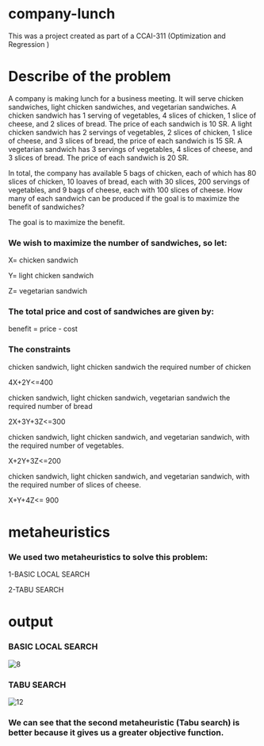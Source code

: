 # company-lunch
This was a project created as part of a CCAI-311 (Optimization and Regression )

# Describe of the problem
A company is making lunch for a business meeting.
It will serve chicken sandwiches, light chicken sandwiches, and vegetarian sandwiches.
A chicken sandwich has 1 serving of vegetables, 4 slices of chicken, 1 slice of cheese, and 2 slices of bread. The price of each sandwich is 10 SR. A light chicken sandwich has 2 servings of vegetables, 2 slices of chicken, 1 slice of cheese, and 3 slices of bread, the price of each sandwich is 15 SR. A vegetarian sandwich has 3 servings of vegetables, 4 slices of cheese, and 3 slices of bread. The price of each sandwich is 20 SR.

In total, the company has available 5 bags of chicken, each of which has 80 slices of chicken, 10 loaves of bread, each with 30 slices, 200 servings of vegetables, and 9 bags of cheese, each with 100 slices of cheese.
How many of each sandwich can be produced if the goal is to maximize the benefit of sandwiches?
 
The goal is to maximize the benefit.

### We wish to maximize the number of sandwiches, so let:
X= chicken sandwich

Y= light chicken sandwich

Z= vegetarian sandwich

### The total price and cost of sandwiches are given by:
benefit = price - cost

### The constraints
chicken sandwich, light chicken sandwich the required number of chicken

4X+2Y<=400

chicken sandwich, light chicken sandwich, vegetarian sandwich the required number of bread

2X+3Y+3Z<=300

chicken sandwich, light chicken sandwich, and vegetarian sandwich, with the required number of vegetables.

X+2Y+3Z<=200

chicken sandwich, light chicken sandwich, and vegetarian sandwich, with the required number of slices of cheese.

X+Y+4Z<= 900

# metaheuristics
### We used two metaheuristics to solve this problem:
1-BASIC LOCAL SEARCH

2-TABU SEARCH

# output
### BASIC LOCAL SEARCH

![8](https://user-images.githubusercontent.com/97242283/225172815-b5daf2c4-dc30-405d-b14a-876a16ac9eee.jpg)
### TABU SEARCH

![12](https://user-images.githubusercontent.com/97242283/225172870-37e287ed-a5e0-4476-a32a-458772ee9fc1.jpg)

### We can see that the second metaheuristic (Tabu search) is better because it gives us a greater objective function.

